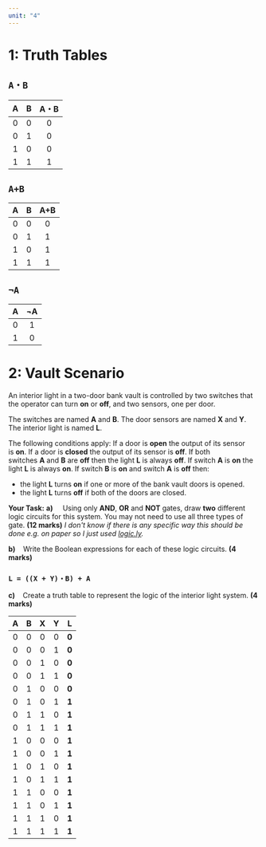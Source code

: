 ```yaml
---
unit: "4"
---
```

# 1: Truth Tables
## `A・B`

|  A  |  B  | A・B |
| :-: | :-: | :-: |
|  0  |  0  |  0  |
|  0  |  1  |  0  |
|  1  |  0  |  0  |
|  1  |  1  |  1  |
## `A+B`
|  A  |  B  | A+B |
| :-: | :-: | :-: |
|  0  |  0  |  0  |
|  0  |  1  |  1  |
|  1  |  0  |  1  |
|  1  |  1  |  1  |
## `¬A`

|  A  | ¬A  |
| :-: | :-: |
|  0  |  1  |
|  1  |  0  |
<div style="page-break-after: always;"></div>


# 
# 2: Vault Scenario
An interior light in a two-door bank vault is controlled by two switches that the operator can turn **on** or **off**, and two sensors, one per door.

The switches are named **A** and **B**.
The door sensors are named **X** and **Y**.
The interior light is named **L**.

The following conditions apply:
If a door is **open** the output of its sensor is **on**.
If a door is **closed** the output of its sensor is **off**.
If both switches **A** and **B** are **off** then the light **L** is always **off**.
If switch **A** is **on** the light **L** is always **on**.
If switch **B** is **on** and switch **A** is **off** then:
- the light **L** turns **on** if one or more of the bank vault doors is opened.
- the light **L** turns **off** if both of the doors are closed.

**Your Task:**
**a)**     Using only **AND**, **OR** and **NOT** gates, draw **two** different logic circuits for this system. You may not need to use all three types of gate. **(12 marks)**
*I don't know if there is any specific way this should be done e.g. on paper so I just used [logic.ly](https://logic.ly/demo).*

**b)**    Write the Boolean expressions for each of these logic circuits. **(4 marks)**
### `L = ((X + Y)・B) + A`

**c)**    Create a truth table to represent the logic of the interior light system. **(4 marks)**

|  A  |  B  |  X  |  Y  |   L   |
| :-: | :-: | :-: | :-: | :---: |
|  0  |  0  |  0  |  0  | **0** |
|  0  |  0  |  0  |  1  | **0** |
|  0  |  0  |  1  |  0  | **0** |
|  0  |  0  |  1  |  1  | **0** |
|  0  |  1  |  0  |  0  | **0** |
|  0  |  1  |  0  |  1  | **1** |
|  0  |  1  |  1  |  0  | **1** |
|  0  |  1  |  1  |  1  | **1** |
|  1  |  0  |  0  |  0  | **1** |
|  1  |  0  |  0  |  1  | **1** |
|  1  |  0  |  1  |  0  | **1** |
|  1  |  0  |  1  |  1  | **1** |
|  1  |  1  |  0  |  0  | **1** |
|  1  |  1  |  0  |  1  | **1** |
|  1  |  1  |  1  |  0  | **1** |
|  1  |  1  |  1  |  1  | **1** |
